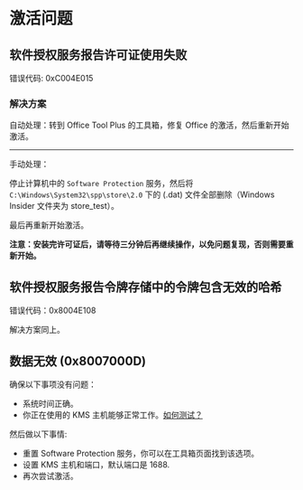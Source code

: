 # 激活问题

## 软件授权服务报告许可证使用失败

错误代码: 0xC004E015

### 解决方案

自动处理：转到 Office Tool Plus 的工具箱，修复 Office 的激活，然后重新开始激活。

---

手动处理：

停止计算机中的 `Software Protection` 服务，然后将 `C:\Windows\System32\spp\store\2.0` 下的 (.dat) 文件全部删除（Windows Insider 文件夹为 store_test）。

最后再重新开始激活。

**注意：安装完许可证后，请等待三分钟后再继续操作，以免问题复现，否则需要重新开始。**

## 软件授权服务报告令牌存储中的令牌包含无效的哈希

错误代码：0x8004E108

解决方案同上。

## 数据无效 (0x8007000D)

确保以下事项没有问题：

- 系统时间正确。
- 你正在使用的 KMS 主机能够正常工作。[如何测试？](/zh-cn/others/toolbox.html#检查-kms-可用性)

然后做以下事情:

- 重置 Software Protection 服务，你可以在工具箱页面找到该选项。
- 设置 KMS 主机和端口，默认端口是 1688.
- 再次尝试激活。
